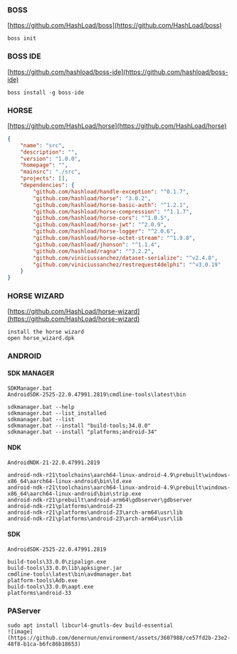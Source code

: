 ### BOSS
[https://github.com/HashLoad/boss](https://github.com/HashLoad/boss)
```text
boss init
```
### BOSS IDE
[https://github.com/hashload/boss-ide](https://github.com/hashload/boss-ide)
```text
boss install -g boss-ide
```
### HORSE
[https://github.com/HashLoad/horse](https://github.com/HashLoad/horse)
```json
{
	"name": "src",
	"description": "",
	"version": "1.0.0",
	"homepage": "",
	"mainsrc": "./src",
	"projects": [],
	"dependencies": {
		"github.com/hashload/handle-exception": "^0.1.7",
		"github.com/hashload/horse": "3.0.2",
		"github.com/hashload/horse-basic-auth": "^1.2.1",
		"github.com/hashload/horse-compression": "^1.1.7",
		"github.com/hashload/horse-cors": "^1.0.5",
		"github.com/hashload/horse-jwt": "^2.0.9",
		"github.com/hashload/horse-logger": "^2.0.6",
		"github.com/hashload/horse-octet-stream": "^1.9.8",
		"github.com/hashload/jhonson": "^1.1.4",
		"github.com/hashload/ragna": "^3.2.2",
		"github.com/viniciussanchez/dataset-serialize": "^v2.4.8",
		"github.com/viniciussanchez/restrequest4delphi": "^v3.0.19"
	}
}
```
### HORSE WIZARD
[https://github.com/HashLoad/horse-wizard](https://github.com/HashLoad/horse-wizard)
```text
install the horse wizard
open horse_wizard.dpk
```
### ANDROID
#### SDK MANAGER
```text
SDKManager.bat
AndroidSDK-2525-22.0.47991.2819\cmdline-tools\latest\bin

sdkmanager.bat --help
sdkmanager.bat --list_installed
sdkmanager.bat --list
sdkmanager.bat --install "build-tools;34.0.0"
sdkmanager.bat --install "platforms;android-34"
```
#### NDK
```text
AndroidNDK-21-22.0.47991.2819

android-ndk-r21\toolchains\aarch64-linux-android-4.9\prebuilt\windows-x86_64\aarch64-linux-android\bin\ld.exe
android-ndk-r21\toolchains\aarch64-linux-android-4.9\prebuilt\windows-x86_64\aarch64-linux-android\bin\strip.exe
android-ndk-r21\prebuilt\android-arm64\gdbserver\gdbserver
android-ndk-r21\platforms\android-23
android-ndk-r21\platforms\android-23\arch-arm64\usr\lib
android-ndk-r21\platforms\android-23\arch-arm64\usr\lib
```
#### SDK
```text
AndroidSDK-2525-22.0.47991.2819

build-tools\33.0.0\zipalign.exe
build-tools\33.0.0\lib\apksigner.jar
cmdline-tools\latest\bin\avdmanager.bat
platform-tools\Adb.exe
build-tools\33.0.0\aapt.exe
platforms\android-33
```
### PAServer
```text 
sudo apt install libcurl4-gnutls-dev build-essential
![image](https://github.com/denernun/environment/assets/3607988/ce57fd2b-23e2-48f8-b1ca-b6fc86b18653)
```
